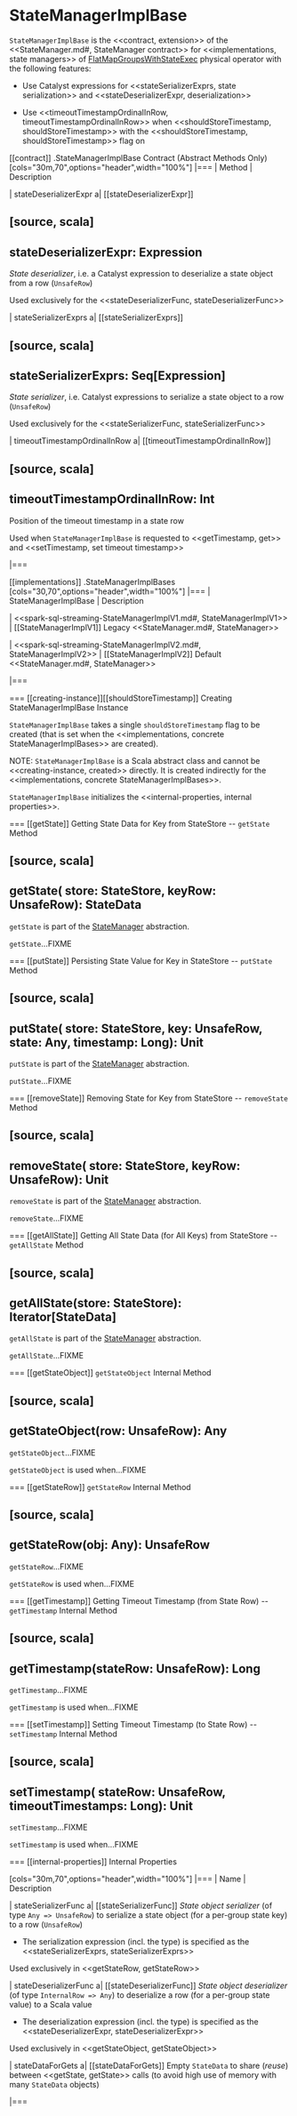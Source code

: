 # StateManagerImplBase

`StateManagerImplBase` is the <<contract, extension>> of the <<StateManager.md#, StateManager contract>> for <<implementations, state managers>> of [FlatMapGroupsWithStateExec](../physical-operators/FlatMapGroupsWithStateExec.md) physical operator with the following features:

* Use Catalyst expressions for <<stateSerializerExprs, state serialization>> and <<stateDeserializerExpr, deserialization>>

* Use <<timeoutTimestampOrdinalInRow, timeoutTimestampOrdinalInRow>> when <<shouldStoreTimestamp, shouldStoreTimestamp>> with the <<shouldStoreTimestamp, shouldStoreTimestamp>> flag on

[[contract]]
.StateManagerImplBase Contract (Abstract Methods Only)
[cols="30m,70",options="header",width="100%"]
|===
| Method
| Description

| stateDeserializerExpr
a| [[stateDeserializerExpr]]

[source, scala]
----
stateDeserializerExpr: Expression
----

*State deserializer*, i.e. a Catalyst expression to deserialize a state object from a row (`UnsafeRow`)

Used exclusively for the <<stateDeserializerFunc, stateDeserializerFunc>>

| stateSerializerExprs
a| [[stateSerializerExprs]]

[source, scala]
----
stateSerializerExprs: Seq[Expression]
----

*State serializer*, i.e. Catalyst expressions to serialize a state object to a row (`UnsafeRow`)

Used exclusively for the <<stateSerializerFunc, stateSerializerFunc>>

| timeoutTimestampOrdinalInRow
a| [[timeoutTimestampOrdinalInRow]]

[source, scala]
----
timeoutTimestampOrdinalInRow: Int
----

Position of the timeout timestamp in a state row

Used when `StateManagerImplBase` is requested to <<getTimestamp, get>> and <<setTimestamp, set timeout timestamp>>

|===

[[implementations]]
.StateManagerImplBases
[cols="30,70",options="header",width="100%"]
|===
| StateManagerImplBase
| Description

| <<spark-sql-streaming-StateManagerImplV1.md#, StateManagerImplV1>>
| [[StateManagerImplV1]] Legacy <<StateManager.md#, StateManager>>

| <<spark-sql-streaming-StateManagerImplV2.md#, StateManagerImplV2>>
| [[StateManagerImplV2]] Default <<StateManager.md#, StateManager>>

|===

=== [[creating-instance]][[shouldStoreTimestamp]] Creating StateManagerImplBase Instance

`StateManagerImplBase` takes a single `shouldStoreTimestamp` flag to be created (that is set when the <<implementations, concrete StateManagerImplBases>> are created).

NOTE: `StateManagerImplBase` is a Scala abstract class and cannot be <<creating-instance, created>> directly. It is created indirectly for the <<implementations, concrete StateManagerImplBases>>.

`StateManagerImplBase` initializes the <<internal-properties, internal properties>>.

=== [[getState]] Getting State Data for Key from StateStore -- `getState` Method

[source, scala]
----
getState(
  store: StateStore,
  keyRow: UnsafeRow): StateData
----

`getState` is part of the [StateManager](StateManager.md#getState) abstraction.

`getState`...FIXME

=== [[putState]] Persisting State Value for Key in StateStore -- `putState` Method

[source, scala]
----
putState(
  store: StateStore,
  key: UnsafeRow,
  state: Any,
  timestamp: Long): Unit
----

`putState` is part of the [StateManager](StateManager.md#putState) abstraction.

`putState`...FIXME

=== [[removeState]] Removing State for Key from StateStore -- `removeState` Method

[source, scala]
----
removeState(
  store: StateStore,
  keyRow: UnsafeRow): Unit
----

`removeState` is part of the [StateManager](StateManager.md#removeState) abstraction.

`removeState`...FIXME

=== [[getAllState]] Getting All State Data (for All Keys) from StateStore -- `getAllState` Method

[source, scala]
----
getAllState(store: StateStore): Iterator[StateData]
----

`getAllState` is part of the [StateManager](StateManager.md#getAllState) abstraction.

`getAllState`...FIXME

=== [[getStateObject]] `getStateObject` Internal Method

[source, scala]
----
getStateObject(row: UnsafeRow): Any
----

`getStateObject`...FIXME

`getStateObject` is used when...FIXME

=== [[getStateRow]] `getStateRow` Internal Method

[source, scala]
----
getStateRow(obj: Any): UnsafeRow
----

`getStateRow`...FIXME

`getStateRow` is used when...FIXME

=== [[getTimestamp]] Getting Timeout Timestamp (from State Row) -- `getTimestamp` Internal Method

[source, scala]
----
getTimestamp(stateRow: UnsafeRow): Long
----

`getTimestamp`...FIXME

`getTimestamp` is used when...FIXME

=== [[setTimestamp]] Setting Timeout Timestamp (to State Row) -- `setTimestamp` Internal Method

[source, scala]
----
setTimestamp(
  stateRow: UnsafeRow,
  timeoutTimestamps: Long): Unit
----

`setTimestamp`...FIXME

`setTimestamp` is used when...FIXME

=== [[internal-properties]] Internal Properties

[cols="30m,70",options="header",width="100%"]
|===
| Name
| Description

| stateSerializerFunc
a| [[stateSerializerFunc]] *State object serializer* (of type `Any => UnsafeRow`) to serialize a state object (for a per-group state key) to a row (`UnsafeRow`)

* The serialization expression (incl. the type) is specified as the <<stateSerializerExprs, stateSerializerExprs>>

Used exclusively in <<getStateRow, getStateRow>>

| stateDeserializerFunc
a| [[stateDeserializerFunc]] *State object deserializer* (of type `InternalRow => Any`) to deserialize a row (for a per-group state value) to a Scala value

* The deserialization expression (incl. the type) is specified as the <<stateDeserializerExpr, stateDeserializerExpr>>

Used exclusively in <<getStateObject, getStateObject>>

| stateDataForGets
a| [[stateDataForGets]] Empty `StateData` to share (_reuse_) between <<getState, getState>> calls (to avoid high use of memory with many `StateData` objects)

|===
